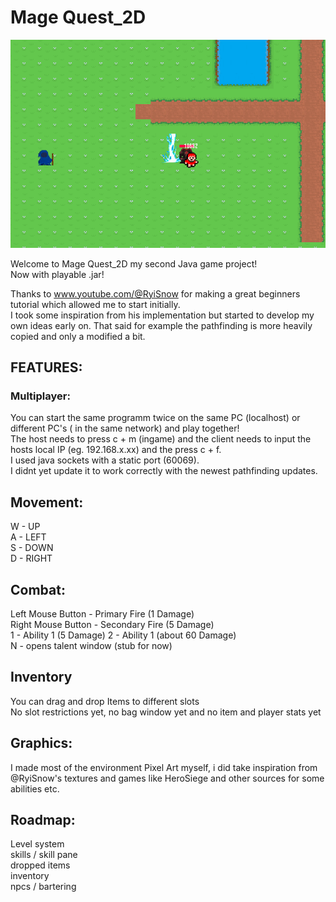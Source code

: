 # Mage Quest_2D

![Screenshot](picture2.png)

Welcome to Mage Quest_2D my second Java game project!  
Now with playable .jar!  

Thanks to www.youtube.com/@RyiSnow for making a great beginners tutorial which allowed me to start initially.  
I took some inspiration from his implementation but started to develop my own ideas early on. That said for example the pathfinding is more heavily copied and only a modified a bit.  




## FEATURES:  
### Multiplayer:  
You can start the same programm twice on the same PC (localhost) or different PC's ( in the same network) and play together!  
The host needs to press c + m (ingame) and the client needs to input the hosts local IP (eg. 192.168.x.xx) and the press c + f.  
I used java sockets with a static port (60069).  
I didnt yet update it to work correctly with the newest pathfinding updates.  
 
## Movement:

W - UP  
A - LEFT  
S - DOWN  
D - RIGHT  

## Combat:

Left Mouse Button - Primary Fire (1 Damage)  
Right Mouse Button - Secondary Fire (5 Damage)  
1 - Ability 1 (5 Damage) 
2 - Ability 1 (about 60 Damage)  
N - opens talent window (stub for now)  

## Inventory

You can drag and drop Items to different slots  
No slot restrictions yet, no bag window yet and no item and player stats yet  


## Graphics:  

I made most of the environment Pixel Art myself, i did take inspiration from @RyiSnow's textures and games like HeroSiege and other sources for some abilities etc.  


## Roadmap:  

Level system  
skills / skill pane  
dropped items  
inventory   
npcs / bartering  



